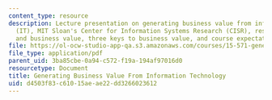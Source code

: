 ```yaml
---
content_type: resource
description: Lecture presentation on generating business value from information technology
  (IT), MIT Sloan's Center for Information Systems Research (CISR), research on IT
  and business value, three keys to business value, and course expectations.
file: https://ol-ocw-studio-app-qa.s3.amazonaws.com/courses/15-571-generating-business-value-from-information-technology-spring-2009/d4503f83c61015aeae22dd3266023612_MIT15_571s09_lec01.pdf
file_type: application/pdf
parent_uid: 3ba85cbe-0a94-c572-f19a-194af97016d0
resourcetype: Document
title: Generating Business Value From Information Technology
uid: d4503f83-c610-15ae-ae22-dd3266023612
---
```

